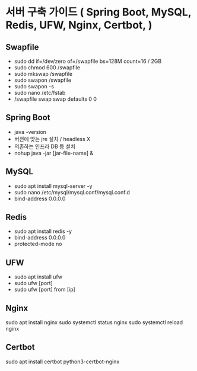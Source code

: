 # 서버 구축 가이드 ( Spring Boot, MySQL, Redis, UFW, Nginx, Certbot,  )

## Swapfile
- sudo dd if=/dev/zero of=/swapfile bs=128M count=16  / 2GB
- sudo chmod 600 /swapfile
- sudo mkswap /swapfile
- sudo swapon /swapfile
- sudo swapon -s
- sudo nano /etc/fstab
- /swapfile swap swap defaults 0 0

## Spring Boot
- java -version
- 버전에 맞는 jre 설치 / headless X
- 의존하는 인프라 DB 등 설치
- nohup java -jar [jar-file-name] &

## MySQL
- sudo apt install mysql-server -y
- sudo nano /etc/mysql/mysql.conf/mysql.conf.d
- bind-address 0.0.0.0 

## Redis
- sudo apt install redis -y
- bind-address 0.0.0.0
- protected-mode no

## UFW
- sudo apt install ufw
- sudo ufw [port]
- sudo ufw [port] from [ip]


## Nginx
sudo apt install nginx
sudo systemctl status nginx
sudo systemctl reload nginx

## Certbot
sudo apt install certbot python3-certbot-nginx

